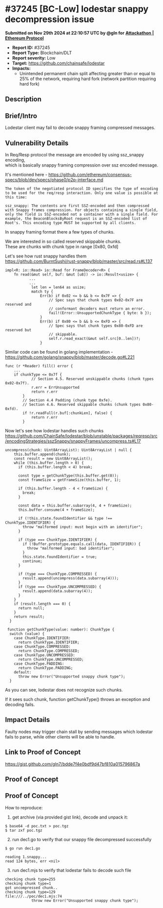 # #37245 \[BC-Low] lodestar snappy decompression issue

**Submitted on Nov 29th 2024 at 22:10:57 UTC by @gln for** [**Attackathon | Ethereum Protocol**](https://immunefi.com/audit-competition/ethereum-protocol-attackathon)

* **Report ID:** #37245
* **Report Type:** Blockchain/DLT
* **Report severity:** Low
* **Target:** https://github.com/chainsafe/lodestar
* **Impacts:**
  * Unintended permanent chain split affecting greater than or equal to 25% of the network, requiring hard fork (network partition requiring hard fork)

## Description

## Brief/Intro

Lodestar client may fail to decode snappy framing compressed messages.

## Vulnerability Details

In Req/Resp protocol the message are encoded by using ssz\_snappy encoding,\
which is basically snappy framing compression over ssz encoded message.

It's mentioned here - https://github.com/ethereum/consensus-specs/blob/dev/specs/phase0/p2p-interface.md

```
The token of the negotiated protocol ID specifies the type of encoding to be used for the req/resp interaction. Only one value is possible at this time:

ssz_snappy: The contents are first SSZ-encoded and then compressed with Snappy frames compression. For objects containing a single field, only the field is SSZ-encoded not a container with a single field. For example, the BeaconBlocksByRoot request is an SSZ-encoded list of Root's. This encoding type MUST be supported by all clients.
```

In snappy framing format there a few types of chunks.

We are interested in so called reserved skippable chunks.\
These are chunks with chunk type in range \[0x80, 0xfd]

Let's see how rust snappy handles them https://github.com/BurntSushi/rust-snappy/blob/master/src/read.rs#L137

```
impl<R: io::Read> io::Read for FrameDecoder<R> {
    fn read(&mut self, buf: &mut [u8]) -> io::Result<usize> {
 		   ... 
           ...
  		    let len = len64 as usize;
            match ty {
                Err(b) if 0x02 <= b && b <= 0x7F => {
                    // Spec says that chunk types 0x02-0x7F are reserved and
                    // conformant decoders must return an error.
                    fail!(Error::UnsupportedChunkType { byte: b });
                }
                Err(b) if 0x80 <= b && b <= 0xFD => {
                    // Spec says that chunk types 0x80-0xFD are reserved but
                    // skippable.
                    self.r.read_exact(&mut self.src[0..len])?;
                }
```

Similar code can be found in golang implementation - https://github.com/golang/snappy/blob/master/decode.go#L221

```
func (r *Reader) fill() error {
	...
	if chunkType <= 0x7f {
			// Section 4.5. Reserved unskippable chunks (chunk types 0x02-0x7f).
			r.err = ErrUnsupported
			return r.err
		}
		// Section 4.4 Padding (chunk type 0xfe).
		// Section 4.6. Reserved skippable chunks (chunk types 0x80-0xfd).
		if !r.readFull(r.buf[:chunkLen], false) {
			return r.err
		}
```

Now let's see how lodestar handles such chunks https://github.com/ChainSafe/lodestar/blob/unstable/packages/reqresp/src/encodingStrategies/sszSnappy/snappyFrames/uncompress.ts#L17

```
uncompress(chunk: Uint8ArrayList): Uint8ArrayList | null {
    this.buffer.append(chunk);
    const result = new Uint8ArrayList();
    while (this.buffer.length > 0) {
      if (this.buffer.length < 4) break;

      const type = getChunkType(this.buffer.get(0));
      const frameSize = getFrameSize(this.buffer, 1);

      if (this.buffer.length - 4 < frameSize) {
        break;
      }

      const data = this.buffer.subarray(4, 4 + frameSize);
      this.buffer.consume(4 + frameSize);

      if (!this.state.foundIdentifier && type !== ChunkType.IDENTIFIER) {
        throw "malformed input: must begin with an identifier";
      }

      if (type === ChunkType.IDENTIFIER) {
        if (!Buffer.prototype.equals.call(data, IDENTIFIER)) {
          throw "malformed input: bad identifier";
        }
        this.state.foundIdentifier = true;
        continue;
      }

      if (type === ChunkType.COMPRESSED) {
        result.append(uncompress(data.subarray(4)));
      }
      if (type === ChunkType.UNCOMPRESSED) {
        result.append(data.subarray(4));
      }
    }
    if (result.length === 0) {
      return null;
    }
    return result;
  }

 function getChunkType(value: number): ChunkType {
  switch (value) {
    case ChunkType.IDENTIFIER:
      return ChunkType.IDENTIFIER;
    case ChunkType.COMPRESSED:
      return ChunkType.COMPRESSED;
    case ChunkType.UNCOMPRESSED:
      return ChunkType.UNCOMPRESSED;
    case ChunkType.PADDING:
      return ChunkType.PADDING;
    default:
      throw new Error("Unsupported snappy chunk type");
  }

```

As you can see, lodestar does not recognize such chunks.

If it sees such chunk, function getChunkType() throws an exception and decoding fails.

## Impact Details

Faulty nodes may trigger chain stall by sending messages which lodestar fails to parse, while other clients will be able to handle.

## Link to Proof of Concept

https://gist.github.com/gln7/bdde7f4e0bdf9d47bf810a015796867a

## Proof of Concept

## Proof of Concept

How to reproduce:

1. get archive (via provided gist link), decode and unpack it:

```
$ base64 -d poc.txt > poc.tgz
$ tar zxf poc.tgz
```

2. run dec1.go to verify that our snappy file decompressed successfully

```
$ go run dec1.go

reading 1.snappy...
read 124 bytes, err <nil>

```

3. run dec1.mjs to verify that lodestar fails to decode such file

```
checking chunk type=255
checking chunk type=1
got uncompressed chunk..
checking chunk type=129
file:///../poc/dec1.mjs:74
            throw new Error("Unsupported snappy chunk type");

```
